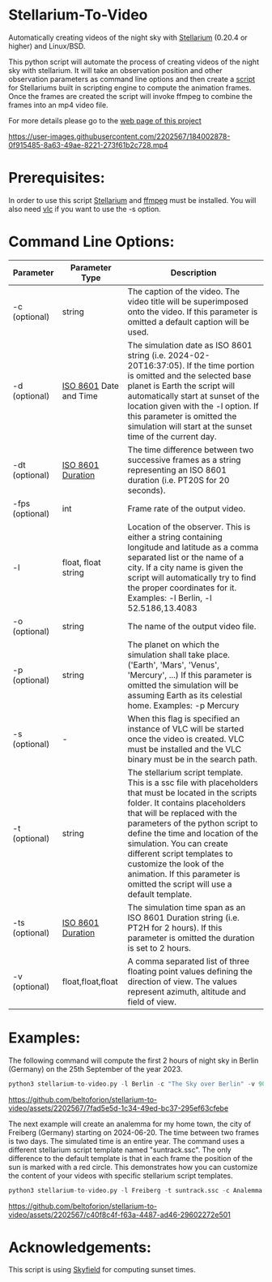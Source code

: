 # Stellarium-To-Video
Automatically creating videos of the night sky with [Stellarium](https://stellarium.org) (0.20.4 or higher) and Linux/BSD.
 
This python script will automate the process of creating videos of the night sky with stellarium. It will take an observation position and other observation parameters as command line options and then create a [script](https://beltoforion.de/en/stellarium_video/index.php?da=1#idStellariumScript) for Stellariums built in scripting engine to compute the animation frames. Once the frames are created the script will invoke ffmpeg to combine the 
frames into an mp4 video file.

For more details please go to the [web page of this project](https://beltoforion.de/en/stellarium_video/)

https://user-images.githubusercontent.com/2202567/184002878-0f915485-8a63-49ae-8221-273f61b2c728.mp4

# Prerequisites:
In order to use this script [Stellarium](https://stellarium.org) and [ffmpeg](https://www.ffmpeg.org/) must be installed. You will also need [vlc](https://www.videolan.org/vlc/) if you want to use the -s option.

# Command Line Options:

| Parameter | Parameter Type | Description |
| --- | --- | --- |
| -c (optional) | string | The caption of the video. The video title will be superimposed onto the video. If this parameter is omitted a default caption will be used. |
| -d (optional) | [ISO 8601](https://en.wikipedia.org/wiki/ISO_8601) Date and Time | The simulation date as ISO 8601 string (i.e. 2024-02-20T16:37:05). If the time portion is omitted and the selected base planet is Earth the script will automatically start at sunset of the location given with the -l option. If this parameter is omitted the simulation will start at the sunset time of the current day. |
| -dt (optional) | [ISO 8601 Duration](https://www.digi.com/resources/documentation/digidocs/90001488-13/reference/r_iso_8601_duration_format.htm) | The time difference between two successive frames as a string representing an ISO 8601 duration (i.e. PT20S for 20 seconds). |
| -fps (optional) | int | Frame rate of the output video. |
| -l | float, float<br/>string | Location of the observer. This is either a string containing longitude and latitude as a comma separated list or the name of a city. If a city name is given the script will automatically try to find the proper coordinates for it. Examples: -l Berlin, -l 52.5186,13.4083 |
| -o (optional) | string | The name of the output video file. |
| -p (optional) | string | The planet on which the simulation shall take place. ('Earth', 'Mars', 'Venus', 'Mercury', ...) If this parameter is omitted the simulation will be assuming Earth as its celestial home. Examples: -p Mercury |
| -s (optional) | - | When this flag is specified an instance of VLC will be started once the video is created. VLC must be installed and the VLC binary must be in the search path. |
| -t (optional) | string | The stellarium script template. This is a ssc file with placeholders that must be located in the scripts folder. It contains placeholders that will be replaced with the parameters of the python script to define the time and location of the simulation. You can create different script templates to customize the look of the animation. If this parameter is omitted the script will use a default template. |
| -ts (optional) | [ISO 8601 Duration](https://www.digi.com/resources/documentation/digidocs/90001488-13/reference/r_iso_8601_duration_format.htm) | The simulation time span as an ISO 8601 Duration string (i.e. PT2H for 2 hours). If this parameter is omitted the duration is set to 2 hours. |
| -v (optional) | float,float,float | A comma separated list of three floating point values defining the direction of view. The values represent azimuth, altitude and field of view. |

# Examples:

The following command will compute the first 2 hours of night sky in Berlin (Germany) on the 25th September of the year 2023. 

```python
python3 stellarium-to-video.py -l Berlin -c "The Sky over Berlin" -v 90,25,70 -d 2024-09-25 -ts PT2H -s -o berlin-sky.mp4 -dt PT1M
```
https://github.com/beltoforion/stellarium-to-video/assets/2202567/7fad5e5d-1c34-49ed-bc37-295ef63cfebe

The next example will create an analemma for my home town, the city of Freiberg (Germany) starting on 2024-06-20. The time between two frames is two days. The simulated time is an entire year.
The command uses a different stellarium script template named "suntrack.ssc". The only difference to the default template is that in each frame the position of the sun is marked
with a red circle. This demonstrates how you can customize the content of your videos with specific stellarium script templates.
```python
python3 stellarium-to-video.py -l Freiberg -t suntrack.ssc -c Analemma -d2024-06-20T12:00:00+01:00 -ts P1Y -s -o output.mp4 -dt P2D
```

https://github.com/beltoforion/stellarium-to-video/assets/2202567/c40f8c4f-f63a-4487-ad46-29602272e501

# Acknowledgements:
This script is using [Skyfield](https://rhodesmill.org/skyfield/) for computing sunset times.
